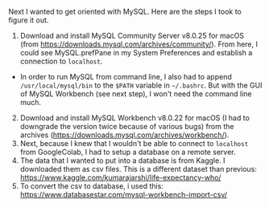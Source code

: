 Next I wanted to get oriented with MySQL. Here are the steps I took to figure it out. 
1. Download and install MySQL Community Server v8.0.25 for macOS (from https://downloads.mysql.com/archives/community/). From here, I could see MySQL.prefPane in my System Preferences and establish a connection to `localhost`. 
 - In order to run MySQL from command line, I also had to append `/usr/local/mysql/bin` to the `$PATH` variable in `~/.bashrc`. But with the GUI of MySQL Workbench (see next step), I won't need the command line much. 
2. Download and install MySQL Workbench v8.0.22 for macOS (I had to downgrade the version twice because of various bugs) from the archives (https://downloads.mysql.com/archives/workbench/). 
3. Next, because I knew that I wouldn't be able to connect to `localhost` from GoogleColab, I had to setup a database on a remote server. 
4. The data that I wanted to put into a database is from Kaggle. I downloaded them as csv files. This is a different dataset than previous: https://www.kaggle.com/kumarajarshi/life-expectancy-who/
5. To convert the csv to database, i used this: https://www.databasestar.com/mysql-workbench-import-csv/
